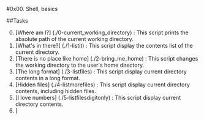 #0x00. Shell, basics

##Tasks

00. [Where am I?] (./0-current_working_directory)  : This script prints the absolute path of the current working directory.
01. [What's in there?] (./1-listit)  : This script display the contents list of the current directory.
02. [There is no place like home] (./2-bring_me_home)  : This script changes the working directory to the user's home directory.
03. [The long format] (./3-listfiles) : This script display current directory contents in a long format.
04. [Hidden files] (./4-listmorefiles) : This script display current directory contents, including hidden files.
05. [I love numbers] (./5-listfilesdigitonly) : This script display current directory contents.
06. [
